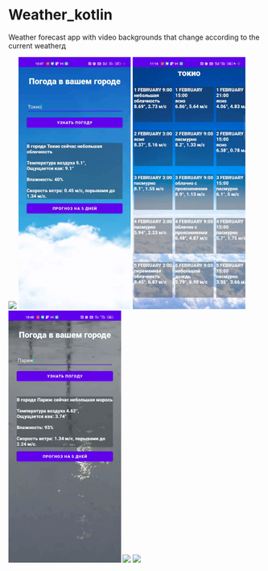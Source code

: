 # Weather_kotlin

Weather forecast app with video backgrounds that change according to the current weatherд

<div>
<img src="https://github.com/amats6655/Weather_kotlin/blob/main/Record_2022-02-01-10-47-06-1.gif?raw=true" height="500" />
<img src="https://github.com/amats6655/Weather_kotlin/blob/main/Record_2022-02-01-10-47-40-2.gif?raw=true" height="500" />
<img src="https://github.com/amats6655/Weather_kotlin/blob/main/Record_2022-02-01-11-16-19-1.gif?raw=true" height="500" />
</br>
<img src="https://github.com/amats6655/Weather_kotlin/blob/main/Record_2022-02-01-10-48-48-1.gif?raw=true" height="500" />
<img src="https://github.com/amats6655/Weather_kotlin/blob/main/Record_2022-02-01-10-52-33-1.gif?raw=true" height="500" />
<img src="https://github.com/amats6655/Weather_kotlin/blob/main/Record_2022-02-01-10-48-02-1.gif?raw=true" height="500" />
</div>
